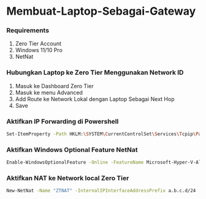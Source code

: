 # Membuat-Laptop-Sebagai-Gateway

### Requirements
1. Zero Tier Account
2. Windows 11/10 Pro
3. NetNat

### Hubungkan Laptop ke Zero Tier Menggunakan Network ID
1. Masuk ke Dashboard Zero Tier
2. Masuk ke menu Advanced
3. Add Route ke Network Lokal dengan Laptop Sebagai Next Hop
4. Save

### Aktifkan IP Forwarding di Powershell
```Bash
Set-ItemProperty -Path HKLM:\SYSTEM\CurrentControlSet\Services\Tcpip\Parameters -Name IPEnableRouter -Value 1
```

### Aktifkan Windows Optional Feature NetNat
```Bash
Enable-WindowsOptionalFeature -Online -FeatureName Microsoft-Hyper-V-All -All
```

### Aktifkan NAT ke Network local Zero Tier
```Bash
New-NetNat -Name "ZTNAT" -InternalIPInterfaceAddressPrefix a.b.c.d/24
```
